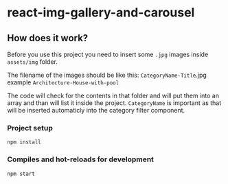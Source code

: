 # react-img-gallery-and-carousel

## How does it work?
Before you use this project you need to insert some `.jpg` images inside `assets/img` folder. 

The filename of the images should be like this: `CategoryName-Title`.jpg example `Architecture-House-with-pool`

The code will check for the contents in that folder and will put them into an array and than will list it inside the project.
`CategoryName` is important as that will be inserted automaticly into the category filter component.

### Project setup
```
npm install
```

### Compiles and hot-reloads for development
```
npm start
```
